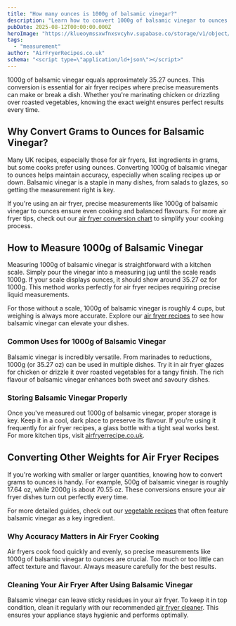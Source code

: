 ```yaml
---
title: "How many ounces is 1000g of balsamic vinegar?"
description: "Learn how to convert 1000g of balsamic vinegar to ounces with our easy guide. Perfect for air fryer recipes and precise cooking measurements."
pubDate: 2025-08-12T00:00:00.000Z
heroImage: "https://klueoymssxwfnxsvcyhv.supabase.co/storage/v1/object/public/md/1000g-balsamic-vinegar-to-ounces-1ac86f7b.webp"
tags:
  - "measurement"
author: "AirFryerRecipes.co.uk"
schema: "<script type=\"application/ld+json\"></script>"
---
```


<p>1000g of balsamic vinegar equals approximately 35.27 ounces. This conversion is essential for air fryer recipes where precise measurements can make or break a dish. Whether you're marinating chicken or drizzling over roasted vegetables, knowing the exact weight ensures perfect results every time.</p>  

<h2>Why Convert Grams to Ounces for Balsamic Vinegar?</h2>  
<p>Many UK recipes, especially those for air fryers, list ingredients in grams, but some cooks prefer using ounces. Converting 1000g of balsamic vinegar to ounces helps maintain accuracy, especially when scaling recipes up or down. Balsamic vinegar is a staple in many dishes, from salads to glazes, so getting the measurement right is key.</p>  
<p>If you're using an air fryer, precise measurements like 1000g of balsamic vinegar to ounces ensure even cooking and balanced flavours. For more air fryer tips, check out our <a href=https://www.airfryerrecipe.co.uk/air-fryer-conversion-chart>air fryer conversion chart</a> to simplify your cooking process.</p>  

<h2>How to Measure 1000g of Balsamic Vinegar</h2>  
<p>Measuring 1000g of balsamic vinegar is straightforward with a kitchen scale. Simply pour the vinegar into a measuring jug until the scale reads 1000g. If your scale displays ounces, it should show around 35.27 oz for 1000g. This method works perfectly for air fryer recipes requiring precise liquid measurements.</p>  
<p>For those without a scale, 1000g of balsamic vinegar is roughly 4 cups, but weighing is always more accurate. Explore our <a href=https://www.airfryerrecipe.co.uk/recipes>air fryer recipes</a> to see how balsamic vinegar can elevate your dishes.</p>  

<h3>Common Uses for 1000g of Balsamic Vinegar</h3>  
<p>Balsamic vinegar is incredibly versatile. From marinades to reductions, 1000g (or 35.27 oz) can be used in multiple dishes. Try it in air fryer glazes for chicken or drizzle it over roasted vegetables for a tangy finish. The rich flavour of balsamic vinegar enhances both sweet and savoury dishes.</p>  

<h3>Storing Balsamic Vinegar Properly</h3>  
<p>Once you've measured out 1000g of balsamic vinegar, proper storage is key. Keep it in a cool, dark place to preserve its flavour. If you're using it frequently for air fryer recipes, a glass bottle with a tight seal works best. For more kitchen tips, visit <a href=https://www.airfryerrecipe.co.uk>airfryerrecipe.co.uk</a>.</p>  

<h2>Converting Other Weights for Air Fryer Recipes</h2>  
<p>If you're working with smaller or larger quantities, knowing how to convert grams to ounces is handy. For example, 500g of balsamic vinegar is roughly 17.64 oz, while 2000g is about 70.55 oz. These conversions ensure your air fryer dishes turn out perfectly every time.</p>  
<p>For more detailed guides, check out our <a href=https://www.airfryerrecipe.co.uk/recipe-category/vegetables>vegetable recipes</a> that often feature balsamic vinegar as a key ingredient.</p>  

<h3>Why Accuracy Matters in Air Fryer Cooking</h3>  
<p>Air fryers cook food quickly and evenly, so precise measurements like 1000g of balsamic vinegar to ounces are crucial. Too much or too little can affect texture and flavour. Always measure carefully for the best results.</p>  

<h3>Cleaning Your Air Fryer After Using Balsamic Vinegar</h3>  
<p>Balsamic vinegar can leave sticky residues in your air fryer. To keep it in top condition, clean it regularly with our recommended <a href=https://www.airfryerrecipe.co.uk/air-fryer-cleaner>air fryer cleaner</a>. This ensures your appliance stays hygienic and performs optimally.</p>